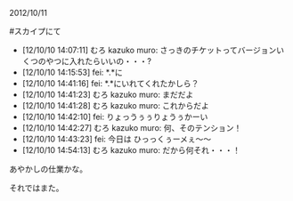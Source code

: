 2012/10/11


#スカイプにて


* [12/10/10 14:07:11] むろ kazuko muro: さっきのチケットってバージョンいくつのやつに入れたらいいの・・・?
* [12/10/10 14:15:53] fei: *.*に
* [12/10/10 14:41:16] fei: *.*にいれてくれたかしら？
* [12/10/10 14:41:23] むろ kazuko muro: まだだよ
* [12/10/10 14:41:28] むろ kazuko muro: これからだよ
* [12/10/10 14:42:10] fei: りょっうぅぅりょうぅかーい
* [12/10/10 14:42:27] むろ kazuko muro: 何、そのテンション！
* [12/10/10 14:43:23] fei: 今日は ひっっくぅーメぇ〜〜
* [12/10/10 14:54:13] むろ kazuko muro: だから何それ・・・！


あやかしの仕業かな。



それではまた。
